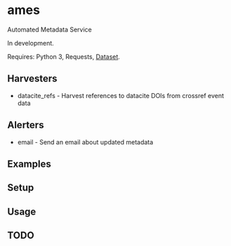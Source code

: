 # ames

Automated Metadata Service

In development. 

Requires: Python 3, Requests, [Dataset](https://github.com/caltechlibrary/dataset). 

## Harvesters

- datacite_refs - Harvest references to datacite DOIs from crossref event data

## Alerters

- email - Send an email about updated metadata

## Examples

## Setup 


## Usage

## TODO

